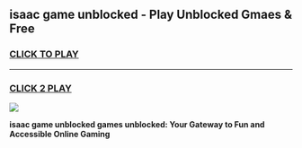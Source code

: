 
## isaac game unblocked - Play Unblocked Gmaes & Free
<h3>
<a href="https://premium.freeplayer.one?title=isaac_game_unblocked&ref=20F">CLICK TO PLAY</a></h3>
<hr>

<h3>
<a href="https://premium.freeplayer.one?title=isaac_game_unblocked&ref=20F">CLICK 2 PLAY</a>
  
</h3>

<a href="https://premium.freeplayer.one?title=isaac_game_unblocked&ref=20F/"><img src="https://clearcache.store/games.png"></a>


**isaac game unblocked games unblocked: Your Gateway to Fun and Accessible Online Gaming**
